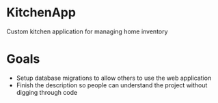 # KitchenApp
Custom kitchen application for managing home inventory

# Goals
- Setup database migrations to allow others to use the web application
- Finish the description so people can understand the project without digging through code

